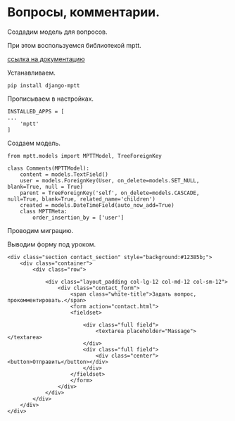 # Вопросы, комментарии.
      
Создадим модель для вопросов.

При этом воспользуемся библиотекой mptt.

[ссылка на документацию](https://django-mptt.readthedocs.io/en/latest/index.html)

Устанавливаем.

    pip install django-mptt

Прописываем в настройках.

    INSTALLED_APPS = [
    ...
        'mptt'
    ]

Создаем модель.

    from mptt.models import MPTTModel, TreeForeignKey

    class Comments(MPTTModel):
        content = models.TextField()
        user = models.ForeignKey(User, on_delete=models.SET_NULL, blank=True, null = True)
        parent = TreeForeignKey('self', on_delete=models.CASCADE, null=True, blank=True, related_name='children')
        created = models.DateTimeField(auto_now_add=True)
        class MPTTMeta:
            order_insertion_by = ['user']

Проводим миграцию.

Выводим форму под уроком.


    <div class="section contact_section" style="background:#12385b;">
        <div class="container">
            <div class="row">
                
                <div class="layout_padding col-lg-12 col-md-12 col-sm-12">
                    <div class="contact_form">
                        <span class="white-title">Задать вопрос, прокомментировать.</span>
                        <form action="contact.html">
                        <fieldset>
                            
                            <div class="full field">
                                <textarea placeholder="Massage"></textarea>
                            </div>
                            <div class="full field">
                                <div class="center"><button>Отправить</button></div>
                            </div>
                        </fieldset>
                        </form>
                    </div>
                </div>
            </div>
        </div>
    </div>